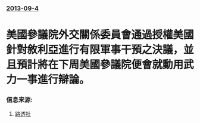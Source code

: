 ### [2013-09-4](/news/2013/09/4/index.md)

##### 
#  美國參議院外交關係委員會通過授權美國針對敘利亞進行有限軍事干預之決議，並且預計將在下周美國參議院便會就動用武力一事進行辯論。




### 信息来源:

1. [路透社](http://www.reuters.com/article/2013/09/04/us-syria-crisis-usa-vote-idUSBRE9830XG20130904)
